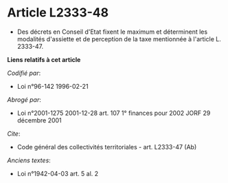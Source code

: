 # Article L2333-48

- Des décrets en Conseil d'Etat fixent le maximum et déterminent les modalités d'assiette et de perception de la taxe
mentionnée à l'article L. 2333-47.

**Liens relatifs à cet article**

_Codifié par_:

  - Loi n°96-142 1996-02-21

_Abrogé par_:

  - Loi n°2001-1275 2001-12-28 art. 107 1° finances pour 2002 JORF 29 décembre 2001

_Cite_:

  - Code général des collectivités territoriales - art. L2333-47 (Ab)

_Anciens textes_:

  - Loi n°1942-04-03 art. 5 al. 2
